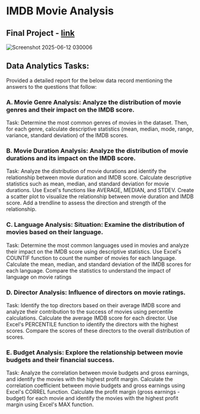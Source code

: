 # IMDB Movie Analysis
## Final Project - [link](https://docs.google.com/presentation/d/1NDKj44BB-ndVG91gxSQ0PGu_VkTMaovYMFaX4s7j28U/edit?usp=sharing)




![Screenshot 2025-06-12 030006](https://github.com/user-attachments/assets/e94a8830-fb26-41fc-8256-299549fac6c1)







## Data Analytics Tasks:

Provided a detailed report for the below data record mentioning the answers to the questions that follow:


### A. Movie Genre Analysis: Analyze the distribution of movie genres and their impact on the IMDB score.

Task: Determine the most common genres of movies in the dataset. Then, for each genre, calculate descriptive statistics (mean, median, mode, range, variance, standard deviation) of the IMDB scores.

### B. Movie Duration Analysis: Analyze the distribution of movie durations and its impact on the IMDB score.

Task: Analyze the distribution of movie durations and identify the relationship between movie duration and IMDB score.
Calculate descriptive statistics such as mean, median, and standard deviation for movie durations. Use Excel's functions like AVERAGE, MEDIAN, and STDEV. Create a scatter plot to visualize the relationship between movie duration and IMDB score. Add a trendline to assess the direction and strength of the relationship.

### C. Language Analysis: Situation: Examine the distribution of movies based on their language.

Task: Determine the most common languages used in movies and analyze their impact on the IMDB score using descriptive statistics.
Use Excel's COUNTIF function to count the number of movies for each language. Calculate the mean, median, and standard deviation of the IMDB scores for each language. Compare the statistics to understand the impact of language on movie ratings

### D. Director Analysis: Influence of directors on movie ratings.

Task: Identify the top directors based on their average IMDB score and analyze their contribution to the success of movies using percentile calculations.
Calculate the average IMDB score for each director. Use Excel's PERCENTILE function to identify the directors with the highest scores. Compare the scores of these directors to the overall distribution of scores.

### E. Budget Analysis: Explore the relationship between movie budgets and their financial success.

Task: Analyze the correlation between movie budgets and gross earnings, and identify the movies with the highest profit margin.
Calculate the correlation coefficient between movie budgets and gross earnings using Excel's CORREL function. Calculate the profit margin (gross earnings - budget) for each movie and identify the movies with the highest profit margin using Excel's MAX function.
